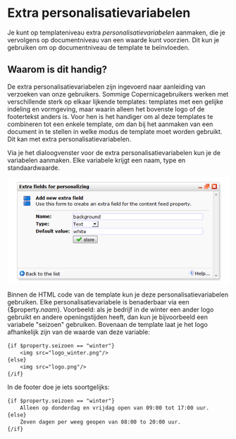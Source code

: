 # Extra personalisatievariabelen

Je kunt op templateniveau extra *personalisatievariabelen* aanmaken, die je
vervolgens op documentniveau van een waarde kunt voorzien. Dit kun je gebruiken
om op documentniveau de template te beïnvloeden.

## Waarom is dit handig?

De extra personalisatievariabelen zijn ingevoerd naar aanleiding van verzoeken
van onze gebruikers. Sommige Copernicagebruikers werken met verschillende 
sterk op elkaar lijkende templates: templates met een gelijke indeling en 
vormgeving, maar waarin alleen het bovenste logo of de footertekst anders is. 
Voor hen is het handiger om al deze templates te combineren tot een enkele 
template, om dan bij het aanmaken van een document in te stellen in welke modus
de template moet worden gebruikt. Dit kan met extra personalisatievariabelen.

Via je het dialoogvenster voor de extra personalisatievariabelen kun je de
variabelen aanmaken. Elke variabele krijgt een naam, type en standaardwaarde.

![add personalization fields](../images/extrapersonalizationfields.png)

Binnen de HTML code van de template kun je deze personalisatievariabelen
gebruiken. Elke personalisatievariabele is benaderbaar via een 
{$property.*naam*}. Voorbeeld: als je bedrijf in de winter een ander logo
gebruikt en andere openingstijden heeft, dan kun je bijvoorbeeld een variabele
"seizoen" gebruiken. Bovenaan de template laat je het logo afhankelijk zijn
van de waarde van deze variable:

    {if $property.seizoen == "winter"}
        <img src="logo_winter.png"/>
    {else}
        <img src="logo.png"/>
    {/if}

In de footer doe je iets soortgelijks:

    {if $property.seizoen == "winter"}
        Alleen op donderdag en vrijdag open van 09:00 tot 17:00 uur.
    {else}
        Zeven dagen per weeg geopen van 08:00 to 20:00 uur.
    {/if}

